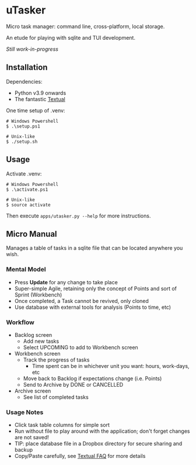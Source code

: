 # uTasker

Micro task manager: command line, cross-platform, local storage.

An etude for playing with sqlite and TUI development.

_Still work-in-progress_

## Installation

Dependencies:

- Python v3.9 onwards
- The fantastic [Textual](https://textual.textualize.io/)

One time setup of .venv:
```
# Windows Powershell
$ .\setup.ps1

# Unix-like
$ ./setup.sh
```

## Usage

Activate .venv:
```
# Windows Powershell
$ .\activate.ps1

# Unix-like
$ source activate
```

Then execute `apps/utasker.py --help` for more instructions.

## Micro Manual

Manages a table of tasks in a sqlite file that can be located anywhere you wish.

### Mental Model

- Press **Update** for any change to take place
- Super-simple Agile, retaining only the concept of Points and sort of Sprint (Workbench)
- Once completed, a Task cannot be revived, only cloned
- Use database with external tools for analysis (Points to time, etc)


### Workflow

- Backlog screen
  - Add new tasks
  - Select UPCOMING to add to Workbench screen
- Workbench screen
  - Track the progress of tasks
    - Time spent can be in whichever unit you want: hours, work-days, etc
  - Move back to Backlog if expectations change (i.e. Points)
  - Send to Archive by DONE or CANCELLED
- Archive screen
  - See list of completed tasks

### Usage Notes

- Click task table columns for simple sort
- Run without file to play around with the application; don't forget changes are not saved!
- TIP: place database file in a Dropbox directory for secure sharing and backup
- Copy/Paste carefully, see [Textual FAQ](https://textual.textualize.io/FAQ/#how-can-i-select-and-copy-text-in-a-textual-app) for more details